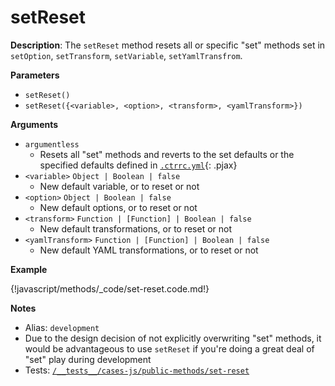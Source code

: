 # setReset

__Description__: The `setReset` method resets all or specific "set" methods set in `setOption`, <span data-nbsp="2"></span> `setTransform`, <span data-nbsp="2"></span> `setVariable`, <span data-nbsp="2"></span> `setYamlTransfrom`.

__Parameters__

+ `setReset()`
+ `setReset({<variable>, <option>, <transform>, <yamlTransform>})`

__Arguments__

+ `argumentless`
    * Resets all "set" methods and reverts to the set defaults or the specified defaults defined in [`.ctrrc.yml`](../helpers/dot-ctrrc.md){: .pjax}
+ `<variable>` <span class="arr-i"></span> `Object | Boolean | false`
    * New default variable, or to reset or not
+ `<option>` <span class="arr-i"></span> `Object | Boolean | false`
    * New default options, or to reset or not
+ `<transform>` <span class="arr-i"></span> `Function | [Function] | Boolean | false`
    * New default transformations, or to reset or not
+ `<yamlTransform>` <span class="arr-i"></span> `Function | [Function] | Boolean | false`
    * New default YAML transformations, or to reset or not

__Example__

{!javascript/methods/_code/set-reset.code.md!}

__Notes__

+ Alias: `development`
+ Due to the design decision of not explicitly overwriting "set" methods, it would be advantageous to use `setReset` if you're doing a great deal of "set" play during development
+ Tests: [`/__tests__/cases-js/public-methods/set-reset`](https://github.com/ctr-lang/ctr/tree/master/__tests__/cases-js/public-methods/set-reset)


<div class="cf"></div>
<div class="end"></div>

